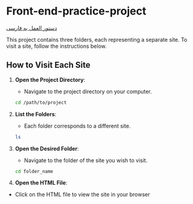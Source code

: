 # Front-end-practice-project

[دستور العمل به فارسی](README-FA.md)


This project contains three folders, each representing a separate site. To visit a site, follow the instructions below.

## How to Visit Each Site

1. **Open the Project Directory**:
    - Navigate to the project directory on your computer.
    
    ```bash
    cd /path/to/project
    ```

2. **List the Folders**:
    - Each folder corresponds to a different site.
    
    ```bash
    ls
    ```

3. **Open the Desired Folder**:
    - Navigate to the folder of the site you wish to visit.
    
    ```bash
    cd folder_name
    ```

4. **Open the HTML File**:
 - Click on the HTML file to view the site in your browser
